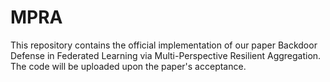 # MPRA
This repository contains the official implementation of our paper Backdoor Defense in Federated Learning via Multi-Perspective Resilient Aggregation.<br>
The code will be uploaded upon the paper's acceptance.
